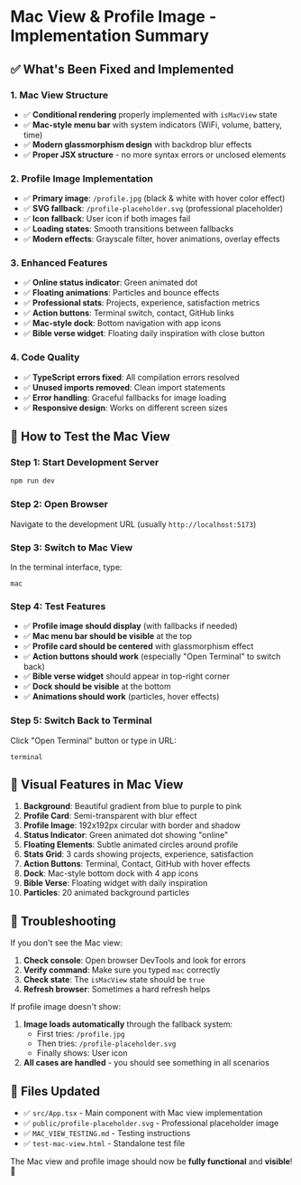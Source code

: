 # Mac View & Profile Image - Implementation Summary

## ✅ What's Been Fixed and Implemented

### 1. **Mac View Structure**
- ✅ **Conditional rendering** properly implemented with `isMacView` state
- ✅ **Mac-style menu bar** with system indicators (WiFi, volume, battery, time)
- ✅ **Modern glassmorphism design** with backdrop blur effects
- ✅ **Proper JSX structure** - no more syntax errors or unclosed elements

### 2. **Profile Image Implementation**
- ✅ **Primary image**: `/profile.jpg` (black & white with hover color effect)
- ✅ **SVG fallback**: `/profile-placeholder.svg` (professional placeholder)
- ✅ **Icon fallback**: User icon if both images fail
- ✅ **Loading states**: Smooth transitions between fallbacks
- ✅ **Modern effects**: Grayscale filter, hover animations, overlay effects

### 3. **Enhanced Features**
- ✅ **Online status indicator**: Green animated dot
- ✅ **Floating animations**: Particles and bounce effects
- ✅ **Professional stats**: Projects, experience, satisfaction metrics
- ✅ **Action buttons**: Terminal switch, contact, GitHub links
- ✅ **Mac-style dock**: Bottom navigation with app icons
- ✅ **Bible verse widget**: Floating daily inspiration with close button

### 4. **Code Quality**
- ✅ **TypeScript errors fixed**: All compilation errors resolved
- ✅ **Unused imports removed**: Clean import statements
- ✅ **Error handling**: Graceful fallbacks for image loading
- ✅ **Responsive design**: Works on different screen sizes

## 🚀 How to Test the Mac View

### Step 1: Start Development Server
```bash
npm run dev
```

### Step 2: Open Browser
Navigate to the development URL (usually `http://localhost:5173`)

### Step 3: Switch to Mac View
In the terminal interface, type:
```
mac
```

### Step 4: Test Features
- ✅ **Profile image should display** (with fallbacks if needed)
- ✅ **Mac menu bar should be visible** at the top
- ✅ **Profile card should be centered** with glassmorphism effect
- ✅ **Action buttons should work** (especially "Open Terminal" to switch back)
- ✅ **Bible verse widget** should appear in top-right corner
- ✅ **Dock should be visible** at the bottom
- ✅ **Animations should work** (particles, hover effects)

### Step 5: Switch Back to Terminal
Click "Open Terminal" button or type in URL:
```
terminal
```

## 🎨 Visual Features in Mac View

1. **Background**: Beautiful gradient from blue to purple to pink
2. **Profile Card**: Semi-transparent with blur effect
3. **Profile Image**: 192x192px circular with border and shadow
4. **Status Indicator**: Green animated dot showing "online"
5. **Floating Elements**: Subtle animated circles around profile
6. **Stats Grid**: 3 cards showing projects, experience, satisfaction
7. **Action Buttons**: Terminal, Contact, GitHub with hover effects
8. **Dock**: Mac-style bottom dock with 4 app icons
9. **Bible Verse**: Floating widget with daily inspiration
10. **Particles**: 20 animated background particles

## 🔧 Troubleshooting

If you don't see the Mac view:

1. **Check console**: Open browser DevTools and look for errors
2. **Verify command**: Make sure you typed `mac` correctly
3. **Check state**: The `isMacView` state should be `true`
4. **Refresh browser**: Sometimes a hard refresh helps

If profile image doesn't show:

1. **Image loads automatically** through the fallback system:
   - First tries: `/profile.jpg`
   - Then tries: `/profile-placeholder.svg`
   - Finally shows: User icon
2. **All cases are handled** - you should see something in all scenarios

## 📁 Files Updated

- ✅ `src/App.tsx` - Main component with Mac view implementation
- ✅ `public/profile-placeholder.svg` - Professional placeholder image
- ✅ `MAC_VIEW_TESTING.md` - Testing instructions
- ✅ `test-mac-view.html` - Standalone test file

The Mac view and profile image should now be **fully functional** and **visible**! 🎉
